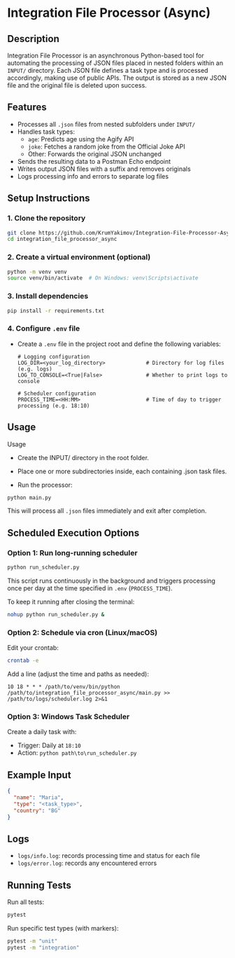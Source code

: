 # Integration File Processor (Async)

## Description

Integration File Processor is an asynchronous Python-based tool for automating the processing of JSON files placed in nested folders within an `INPUT/` directory. Each JSON file defines a task type and is processed accordingly, making use of public APIs. The output is stored as a new JSON file and the original file is deleted upon success.


## Features

- Processes all `.json` files from nested subfolders under `INPUT/`
- Handles task types:
  - `age`: Predicts age using the Agify API
  - `joke`: Fetches a random joke from the Official Joke API
  - Other: Forwards the original JSON unchanged
- Sends the resulting data to a Postman Echo endpoint
- Writes output JSON files with a suffix and removes originals
- Logs processing info and errors to separate log files


## Setup Instructions

### 1. Clone the repository

```bash
git clone https://github.com/KrumYakimov/Integration-File-Processor-Async.git
cd integration_file_processor_async
````

### 2. Create a virtual environment (optional)

```bash
python -m venv venv
source venv/bin/activate  # On Windows: venv\Scripts\activate
```

### 3. Install dependencies

```bash
pip install -r requirements.txt
```

### 4. Configure `.env` file

- Create a `.env` file in the project root and define the following variables:
  ```plaintext
  # Logging configuration
  LOG_DIR=<your_log_directory>             # Directory for log files (e.g. logs)
  LOG_TO_CONSOLE=<True|False>              # Whether to print logs to console

  # Scheduler configuration
  PROCESS_TIME=<HH:MM>                     # Time of day to trigger processing (e.g. 18:10)

## Usage

Usage
- Create the INPUT/ directory in the root folder.

- Place one or more subdirectories inside, each containing .json task files.

- Run the processor:

```bash
python main.py
```

This will process all `.json` files immediately and exit after completion.

## Scheduled Execution Options

### Option 1: Run long-running scheduler

```bash
python run_scheduler.py
```

This script runs continuously in the background and triggers processing once per day at the time specified in `.env` (`PROCESS_TIME`).

To keep it running after closing the terminal:

```bash
nohup python run_scheduler.py &
```

### Option 2: Schedule via cron (Linux/macOS)

Edit your crontab:

```bash
crontab -e
```

Add a line (adjust the time and paths as needed):

```cron
10 18 * * * /path/to/venv/bin/python /path/to/integration_file_processor_async/main.py >> /path/to/logs/scheduler.log 2>&1
```

### Option 3: Windows Task Scheduler

Create a daily task with:

* Trigger: Daily at `18:10`
* Action: `python path\to\run_scheduler.py`

## Example Input

```json
{
  "name": "Maria",
  "type": "<task_type>",
  "country": "BG"
}
```

## Logs

* `logs/info.log`: records processing time and status for each file
* `logs/error.log`: records any encountered errors

## Running Tests

Run all tests:

```bash
pytest
```

Run specific test types (with markers):

```bash
pytest -m "unit"
pytest -m "integration"
```


